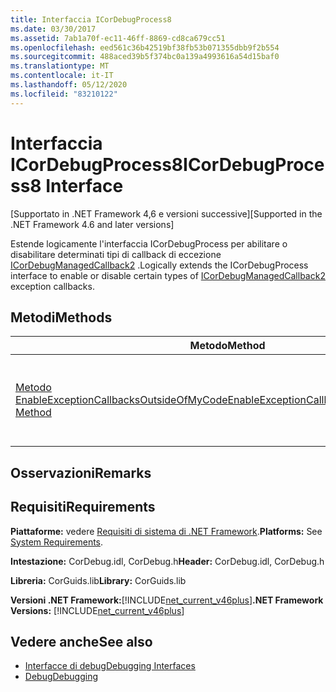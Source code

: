 ```yaml
---
title: Interfaccia ICorDebugProcess8
ms.date: 03/30/2017
ms.assetid: 7ab1a70f-ec11-46ff-8869-cd8ca679cc51
ms.openlocfilehash: eed561c36b42519bf38fb53b071355dbb9f2b554
ms.sourcegitcommit: 488aced39b5f374bc0a139a4993616a54d15baf0
ms.translationtype: MT
ms.contentlocale: it-IT
ms.lasthandoff: 05/12/2020
ms.locfileid: "83210122"
---
```

# <a name="icordebugprocess8-interface"></a><span data-ttu-id="46206-102">Interfaccia ICorDebugProcess8</span><span class="sxs-lookup"><span data-stu-id="46206-102">ICorDebugProcess8 Interface</span></span>
<span data-ttu-id="46206-103">[Supportato in .NET Framework 4,6 e versioni successive]</span><span class="sxs-lookup"><span data-stu-id="46206-103">[Supported in the .NET Framework 4.6 and later versions]</span></span>  
  
 <span data-ttu-id="46206-104">Estende logicamente l'interfaccia ICorDebugProcess per abilitare o disabilitare determinati tipi di callback di eccezione [ICorDebugManagedCallback2](icordebugmanagedcallback2-interface.md) .</span><span class="sxs-lookup"><span data-stu-id="46206-104">Logically extends the ICorDebugProcess interface to enable or disable certain types of [ICorDebugManagedCallback2](icordebugmanagedcallback2-interface.md) exception callbacks.</span></span>  
  
## <a name="methods"></a><span data-ttu-id="46206-105">Metodi</span><span class="sxs-lookup"><span data-stu-id="46206-105">Methods</span></span>  
  
|<span data-ttu-id="46206-106">Metodo</span><span class="sxs-lookup"><span data-stu-id="46206-106">Method</span></span>|<span data-ttu-id="46206-107">Descrizione</span><span class="sxs-lookup"><span data-stu-id="46206-107">Description</span></span>|  
|------------|-----------------|  
|[<span data-ttu-id="46206-108">Metodo EnableExceptionCallbacksOutsideOfMyCode</span><span class="sxs-lookup"><span data-stu-id="46206-108">EnableExceptionCallbacksOutsideOfMyCode Method</span></span>](icordebugprocess8-enableexceptioncallbacksoutsideofmycode-method.md)|<span data-ttu-id="46206-109">Abilita o disabilita alcuni tipi di callback di eccezione [ICorDebugManagedCallback2](icordebugmanagedcallback2-interface.md) .</span><span class="sxs-lookup"><span data-stu-id="46206-109">Enables or disables certain types of [ICorDebugManagedCallback2](icordebugmanagedcallback2-interface.md) exception callbacks.</span></span>|  
  
## <a name="remarks"></a><span data-ttu-id="46206-110">Osservazioni</span><span class="sxs-lookup"><span data-stu-id="46206-110">Remarks</span></span>  
  
## <a name="requirements"></a><span data-ttu-id="46206-111">Requisiti</span><span class="sxs-lookup"><span data-stu-id="46206-111">Requirements</span></span>  
 <span data-ttu-id="46206-112">**Piattaforme:** vedere [Requisiti di sistema di .NET Framework](../../get-started/system-requirements.md).</span><span class="sxs-lookup"><span data-stu-id="46206-112">**Platforms:** See [System Requirements](../../get-started/system-requirements.md).</span></span>  
  
 <span data-ttu-id="46206-113">**Intestazione:** CorDebug.idl, CorDebug.h</span><span class="sxs-lookup"><span data-stu-id="46206-113">**Header:** CorDebug.idl, CorDebug.h</span></span>  
  
 <span data-ttu-id="46206-114">**Libreria:** CorGuids.lib</span><span class="sxs-lookup"><span data-stu-id="46206-114">**Library:** CorGuids.lib</span></span>  
  
 <span data-ttu-id="46206-115">**Versioni .NET Framework:**[!INCLUDE[net_current_v46plus](../../../../includes/net-current-v46plus-md.md)]</span><span class="sxs-lookup"><span data-stu-id="46206-115">**.NET Framework Versions:** [!INCLUDE[net_current_v46plus](../../../../includes/net-current-v46plus-md.md)]</span></span>  
  
## <a name="see-also"></a><span data-ttu-id="46206-116">Vedere anche</span><span class="sxs-lookup"><span data-stu-id="46206-116">See also</span></span>

- [<span data-ttu-id="46206-117">Interfacce di debug</span><span class="sxs-lookup"><span data-stu-id="46206-117">Debugging Interfaces</span></span>](debugging-interfaces.md)
- [<span data-ttu-id="46206-118">Debug</span><span class="sxs-lookup"><span data-stu-id="46206-118">Debugging</span></span>](index.md)
